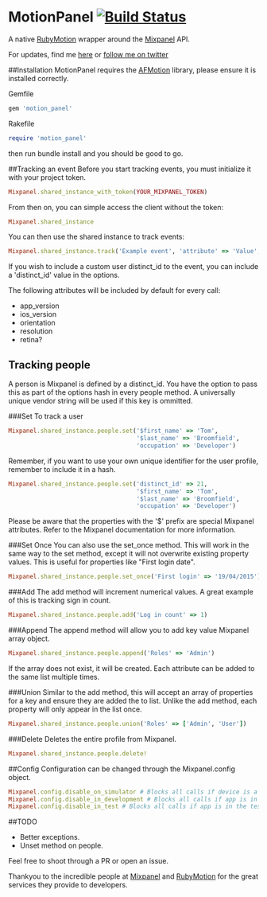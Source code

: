 # MotionPanel [![Build Status](https://travis-ci.org/tombroomfield/motion_panel.svg?branch=master)](https://travis-ci.org/tombroomfield/motion_panel)
A native [RubyMotion](http://www.rubymotion.com/) wrapper around the [Mixpanel](https://mixpanel.com/) API.

For updates, find me [here](http://www.tombroomfield.com) or [follow me on twitter](https://twitter.com/tom_broomfield)

##Installation
MotionPanel requires the [AFMotion](https://github.com/clayallsopp/afmotion) library, please ensure it is installed correctly.

Gemfile
```ruby
gem 'motion_panel'
```

Rakefile
``` ruby
require 'motion_panel'
```

then run bundle install and you should be good to go.


##Tracking an event
Before you start tracking events, you must initialize it with your project token.

```ruby
Mixpanel.shared_instance_with_token(YOUR_MIXPANEL_TOKEN)
```
From then on, you can simple access the client without the token:

```ruby
Mixpanel.shared_instance
```

You can then use the shared instance to track events:

```ruby
Mixpanel.shared_instance.track('Example event', 'attribute' => 'Value', 'second_attribute' => 'Second value')
```
If you wish to include a custom user distinct_id to the event, you can include a 'distinct_id' value in the options.

The following attributes will be included by default for every call:
- app_version
- ios_version
- orientation
- resolution
- retina?



## Tracking people
A person is Mixpanel is defined by a distinct_id. You have the option to pass this as part of the options hash in every people method. A universally unique vendor string will be used if this key is ommitted.

###Set
To track a user
```ruby
Mixpanel.shared_instance.people.set('$first_name' => 'Tom',
                                    '$last_name' => 'Broomfield',
                                    'occupation' => 'Developer')

```

Remember, if you want to use your own unique identifier for the user profile, remember to include it in a hash.

```ruby
Mixpanel.shared_instance.people.set('distinct_id' => 21,
                                    '$first_name' => 'Tom',
                                    '$last_name' => 'Broomfield',
                                    'occupation' => 'Developer')
```

Please be aware that the properties with the '$' prefix are special Mixpanel attributes. Refer to the Mixpanel documentation for more information.

###Set Once
You can also use the set_once method. This will work in the same way to the set method, except it will not overwrite existing property values. This is useful for properties like "First login date".
```ruby
Mixpanel.shared_instance.people.set_once('First login' => '19/04/2015')
```

###Add
The add method will increment numerical values. A great example of this is tracking sign in count.
```ruby
Mixpanel.shared_instance.people.add('Log in count' => 1)
```

###Append
The append method will allow you to add key value Mixpanel array object.
```ruby
Mixpanel.shared_instance.people.append('Roles' => 'Admin')
```
If the array does not exist, it will be created. Each attribute can be added to the same list multiple times.


###Union
Similar to the add method, this will accept an array of properties for a key and ensure they are added the to list. Unlike the add method, each property will only appear in the list once.
```ruby
Mixpanel.shared_instance.people.union('Roles' => ['Admin', 'User'])
```

###Delete
Deletes the entire profile from Mixpanel.
```ruby
Mixpanel.shared_instance.people.delete!
```

##Config
Configuration can be changed through the Mixpanel.config object.

```ruby
Mixpanel.config.disable_on_simulator # Blocks all calls if device is a simulator. Default: false
Mixpanel.config.disable_in_development # Blocks all calls if app is in development environment. Default: false
Mixpanel.config.disable_in_test # Blocks all calls if app is in the test environment. Default: true
```

##TODO
- Better exceptions.
- Unset method on people.

Feel free to shoot through a PR or open an issue.

Thankyou to the incredible people at [Mixpanel](https://mixpanel.com/) and [RubyMotion](http://www.rubymotion.com/) for the great services they provide to developers.
